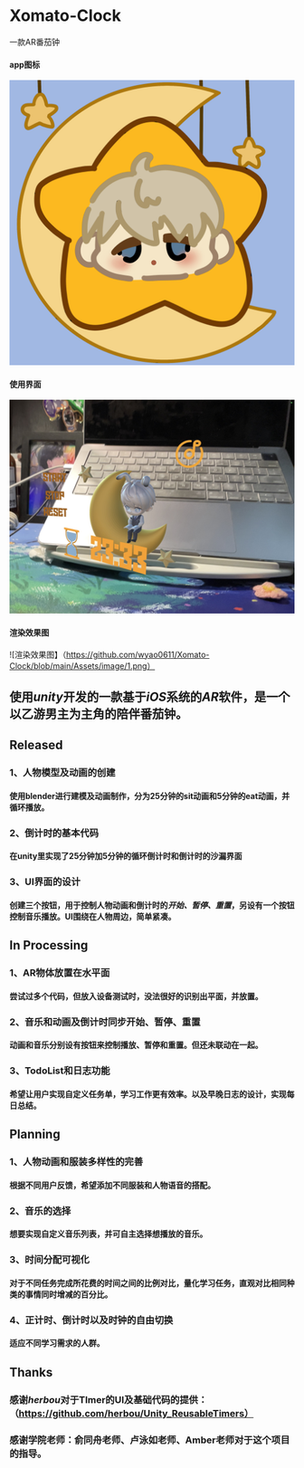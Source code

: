 # Xomato-Clock
一款AR番茄钟
#### app图标
![app log](https://github.com/wyao0611/Xomato-Clock/blob/main/Assets/image/starlog.png)
#### 使用界面
![使用界面](https://github.com/wyao0611/Xomato-Clock/blob/main/Assets/image/heng.jpg)
#### 渲染效果图
![渲染效果图】（https://github.com/wyao0611/Xomato-Clock/blob/main/Assets/image/1.png）

## 使用*unity*开发的一款基于*iOS*系统的*AR*软件，是一个以乙游男主为主角的陪伴番茄钟。


## Released
### 1、人物模型及动画的创建
#### 使用blender进行建模及动画制作，分为25分钟的sit动画和5分钟的eat动画，并循环播放。
### 2、倒计时的基本代码
#### 在unity里实现了25分钟加5分钟的循环倒计时和倒计时的沙漏界面
### 3、UI界面的设计
#### 创建三个按钮，用于控制人物动画和倒计时的*开始、暂停、重置*，另设有一个按钮控制音乐播放。UI围绕在人物周边，简单紧凑。

## In Processing
### 1、AR物体放置在水平面
#### 尝试过多个代码，但放入设备测试时，没法很好的识别出平面，并放置。
### 2、音乐和动画及倒计时同步开始、暂停、重置
#### 动画和音乐分别设有按钮来控制播放、暂停和重置。但还未联动在一起。
### 3、TodoList和日志功能
#### 希望让用户实现自定义任务单，学习工作更有效率。以及早晚日志的设计，实现每日总结。

## Planning
### 1、人物动画和服装多样性的完善
#### 根据不同用户反馈，希望添加不同服装和人物语音的搭配。
### 2、音乐的选择
#### 想要实现自定义音乐列表，并可自主选择想播放的音乐。
### 3、时间分配可视化
#### 对于不同任务完成所花费的时间之间的比例对比，量化学习任务，直观对比相同种类的事情同时增减的百分比。
### 4、正计时、倒计时以及时钟的自由切换
#### 适应不同学习需求的人群。

## Thanks
### 感谢***herbou***对于TImer的UI及基础代码的提供：（https://github.com/herbou/Unity_ReusableTimers）
### 感谢学院老师：俞同舟老师、卢泳如老师、Amber老师对于这个项目的指导。
